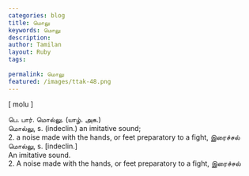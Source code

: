 ```yaml
---
categories: blog
title: மொலு
keywords: மொலு
description: 
author: Tamilan
layout: Ruby
tags: 
 
permalink: மொலு
featured: /images/ttak-48.png
---
```

  
[ molu ]  
  
பெ. பார். மொல்லு. (யாழ். அக.)  
மொல்லு, s. (indeclin.) an imitative sound;   
2. a noise made with the hands, or feet preparatory to a fight, இரைச்சல்  
மொல்லு, s. [indeclin.]  
An imitative sound.   
2. A noise made with the hands, or feet preparatory to a fight, இரைச்சல்